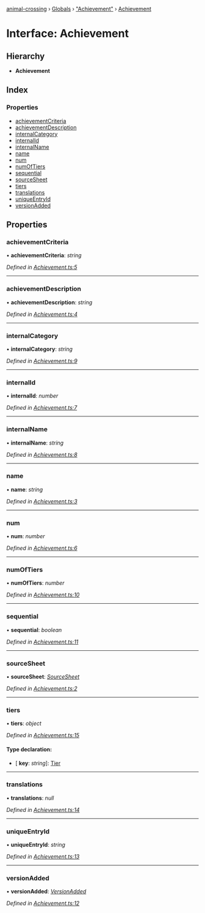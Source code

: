 [animal-crossing](../README.md) › [Globals](../globals.md) › ["Achievement"](../modules/_achievement_.md) › [Achievement](_achievement_.achievement.md)

# Interface: Achievement

## Hierarchy

* **Achievement**

## Index

### Properties

* [achievementCriteria](_achievement_.achievement.md#achievementcriteria)
* [achievementDescription](_achievement_.achievement.md#achievementdescription)
* [internalCategory](_achievement_.achievement.md#internalcategory)
* [internalId](_achievement_.achievement.md#internalid)
* [internalName](_achievement_.achievement.md#internalname)
* [name](_achievement_.achievement.md#name)
* [num](_achievement_.achievement.md#num)
* [numOfTiers](_achievement_.achievement.md#numoftiers)
* [sequential](_achievement_.achievement.md#sequential)
* [sourceSheet](_achievement_.achievement.md#sourcesheet)
* [tiers](_achievement_.achievement.md#tiers)
* [translations](_achievement_.achievement.md#translations)
* [uniqueEntryId](_achievement_.achievement.md#uniqueentryid)
* [versionAdded](_achievement_.achievement.md#versionadded)

## Properties

###  achievementCriteria

• **achievementCriteria**: *string*

*Defined in [Achievement.ts:5](https://github.com/Norviah/animal-crossing/blob/13550bd/module/types/Achievement.ts#L5)*

___

###  achievementDescription

• **achievementDescription**: *string*

*Defined in [Achievement.ts:4](https://github.com/Norviah/animal-crossing/blob/13550bd/module/types/Achievement.ts#L4)*

___

###  internalCategory

• **internalCategory**: *string*

*Defined in [Achievement.ts:9](https://github.com/Norviah/animal-crossing/blob/13550bd/module/types/Achievement.ts#L9)*

___

###  internalId

• **internalId**: *number*

*Defined in [Achievement.ts:7](https://github.com/Norviah/animal-crossing/blob/13550bd/module/types/Achievement.ts#L7)*

___

###  internalName

• **internalName**: *string*

*Defined in [Achievement.ts:8](https://github.com/Norviah/animal-crossing/blob/13550bd/module/types/Achievement.ts#L8)*

___

###  name

• **name**: *string*

*Defined in [Achievement.ts:3](https://github.com/Norviah/animal-crossing/blob/13550bd/module/types/Achievement.ts#L3)*

___

###  num

• **num**: *number*

*Defined in [Achievement.ts:6](https://github.com/Norviah/animal-crossing/blob/13550bd/module/types/Achievement.ts#L6)*

___

###  numOfTiers

• **numOfTiers**: *number*

*Defined in [Achievement.ts:10](https://github.com/Norviah/animal-crossing/blob/13550bd/module/types/Achievement.ts#L10)*

___

###  sequential

• **sequential**: *boolean*

*Defined in [Achievement.ts:11](https://github.com/Norviah/animal-crossing/blob/13550bd/module/types/Achievement.ts#L11)*

___

###  sourceSheet

• **sourceSheet**: *[SourceSheet](../enums/_achievement_.sourcesheet.md)*

*Defined in [Achievement.ts:2](https://github.com/Norviah/animal-crossing/blob/13550bd/module/types/Achievement.ts#L2)*

___

###  tiers

• **tiers**: *object*

*Defined in [Achievement.ts:15](https://github.com/Norviah/animal-crossing/blob/13550bd/module/types/Achievement.ts#L15)*

#### Type declaration:

* \[ **key**: *string*\]: [Tier](_achievement_.tier.md)

___

###  translations

• **translations**: *null*

*Defined in [Achievement.ts:14](https://github.com/Norviah/animal-crossing/blob/13550bd/module/types/Achievement.ts#L14)*

___

###  uniqueEntryId

• **uniqueEntryId**: *string*

*Defined in [Achievement.ts:13](https://github.com/Norviah/animal-crossing/blob/13550bd/module/types/Achievement.ts#L13)*

___

###  versionAdded

• **versionAdded**: *[VersionAdded](../enums/_achievement_.versionadded.md)*

*Defined in [Achievement.ts:12](https://github.com/Norviah/animal-crossing/blob/13550bd/module/types/Achievement.ts#L12)*

